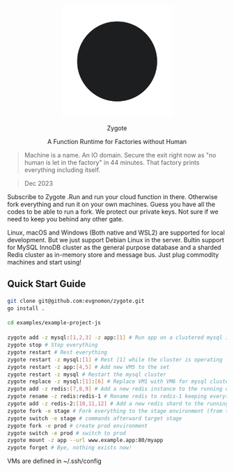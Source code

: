 <p align="center">
<img src="docs/assets/Zygote.svg" width="256" height="256">
</p>
<p align="center"> Zygote </p>
<p align="center"> A Function Runtime for Factories without Human </p>


> Machine is a name. An IO domain. Secure the exit right now as "no human is let in the factory" in 44 minutes. That factory prints everything including itself.

> Dec 2023

Subscribe to Zygote .Run and run your cloud function in there. Otherwise fork everything and run it on your own machines.
Guess you have all the codes to be able to run a fork. We protect our private keys. Not sure if we need to keep you behind any other gate.

Linux, macOS and Windows (Both native and WSL2) are supported for local development. But we just support Debian Linux in the server. Bultin support for MySQL InnoDB cluster as the general purpose database and a sharded Redis cluster as in-memory store and message bus. Just plug commodity machines and start using!

## Quick Start Guide
```bash
git clone git@github.com:evgnomon/zygote.git
go install .

cd examples/example-project-js

zygote add -z mysql:[1,2,3] -z app:[1] # Run app on a clustered mysql instance on port 80
zygote stop # Stop everything
zygote restart # Rest everything
zygote restart -z mysql:[1] # Rest [1] while the cluster is operating
zygote restart -z app:[4,5] # Add new VM5 to the set
zygote restart -z mysql # Restart the mysql cluster
zygote replace -z mysql:[1]:[6] # Replace VM1 with VM6 for mysql cluster so the cluster will be [6,2,3] afterward
zygote add -z redis:[7,8,9] # Add a new redis instance to the running cluster
zygote rename -z redis:redis-1 # Rename redis to redis-1 keeping everything else
zygote add -z redis-2:[10,11,12] # Add a new redis shard to the running cluster
zygote fork -e stage # Fork everything to the stage environment (from the default env.) 1-stage, 2-stage would be machine names.
zygote switch -e stage # commands afterward target stage
zygote fork -e prod # create prod environment
zygote switch -e prod # switch to prod
zygote mount -z app --url www.example.app:80/myapp
zygote forget # Bye, nothing exists now!
```
VMs are defined in ~/.ssh/config
